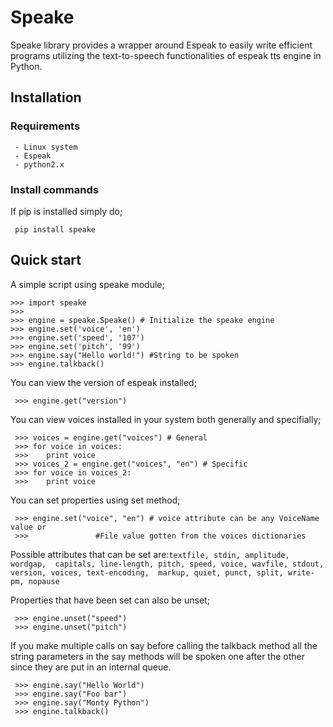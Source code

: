 # Speake

Speake library provides a wrapper around Espeak to easily
write efficient programs utilizing the text-to-speech functionalities
of espeak tts engine in Python.

## Installation

### Requirements
```
 - Linux system
 - Espeak
 - python2.x
```
### Install commands
If pip is installed simply do;
````
 pip install speake
````


## Quick start
A simple script using speake module;

````
>>> import speake
>>> 
>>> engine = speake.Speake() # Initialize the speake engine
>>> engine.set('voice', 'en')
>>> engine.set('speed', '107')
>>> engine.set('pitch', '99')
>>> engine.say("Hello world!") #String to be spoken
>>> engine.talkback()
````

You can view the version of espeak installed;

````
 >>> engine.get("version")
````

You  can view voices installed in your system both generally and specifially;

````
 >>> voices = engine.get("voices") # General
 >>> for voice in voices:
 >>>	print voice 
 >>> voices_2 = engine.get("voices", "en") # Specific
 >>> for voice in voices_2:
 >>>	print voice
 ````

 You can set properties using set method;

````
 >>> engine.set("voice", "en") # voice attribute can be any VoiceName value or 
 >>>			   #File value gotten from the voices dictionaries
````
    
Possible attributes that can be set are:```textfile, stdin, amplitude, wordgap, 
capitals, line-length, pitch, speed, voice, wavfile, stdout, version, voices, text-encoding, 
markup, quiet, punct, split, write-pm, nopause```

Properties that have been set can also be unset;

````
 >>> engine.unset("speed")
 >>> engine.unset("pitch")
````
If you make multiple calls on say before calling the talkback method all the string parameters in
the say methods will be spoken one after the other since they are put in an internal queue.

````
 >>> engine.say("Hello World")
 >>> engine.say("Foo bar")
 >>> engine.say("Monty Python")
 >>> engine.talkback()
````

